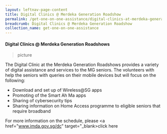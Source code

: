 ```yaml
---
layout: leftnav-page-content
title: Digital Clinics @ Merdeka Generation Roadshow
permalink: /get-one-on-one-assistance/digital-clinics-at-merdeka-generation-roadshow/
breadcrumb: Digital Clinics @ Merdeka Generation Roadshow
collection_name: get-one-on-one-assistance
---
```


#### Digital Clinics @ Merdeka Generation Roadshows

> picture

The Digital Clinic at the Merdeka Generation Roadshows provides a variety of digital assistance and services to the MG seniors. The volunteers with help the seniors with queries on their mobile devices but will focus on the following:<br>
*	Download and set up of Wireless@SG apps<br>
*	Promoting of the Smart Ah Ma apps<br>
*	Sharing of cybersecurity tips<br>
*	Sharing information on Home Access programme to eligible seniors that require broadband<br>

For more information on the schedule, please <a href="www.imda.gov.sg/dc" target="_blank>click here</a>


